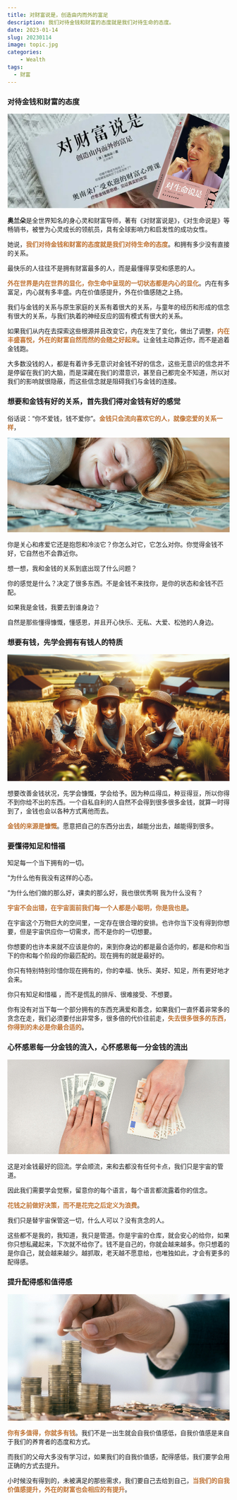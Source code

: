 ```yaml
---
title: 对财富说是，创造由内而外的富足
description: 我们对待金钱和财富的态度就是我们对待生命的态度。
date: 2023-01-14
slug: 20230114
image: topic.jpg
categories:
    - Wealth
tags:
  - 财富
---
```


### 对待金钱和财富的态度

![](1.jpg)

**奥兰朵**是全世界知名的身心灵和财富导师，著有《对财富说是》，《对生命说是》等畅销书，被誉为心灵成长的领航员，具有全球影响力和启发性的成功女性。

她说，<span style="color: #bf7334; font-weight: bold;">我们对待金钱和财富的态度就是我们对待生命的态度</span>。和拥有多少没有直接的关系。

最快乐的人往往不是拥有财富最多的人，而是最懂得享受和感恩的人。

<span style="color: #bf7334; font-weight: bold;">外在世界是内在世界的显化，你生命中呈现的一切状态都是内心的显化</span>。内在有多富足，内心就有多丰盛。内在价值感提升，外在价值感随之上扬。

我们与金钱的关系与原生家庭的关系有着很大的关系，与童年的经历和形成的信念有很大的关系，与我们执着的神经反应的固有模式有很大的关系。

如果我们从内在去探索这些根源并且改变它，内在发生了变化，做出了调整，<span style="color: #bf7334; font-weight: bold;">内在丰盛喜悦，外在的财富自然而然的会随之好起来</span>。让金钱主动靠近你，而不是追着金钱跑。

大多数没钱的人，都是有着许多无意识对金钱不好的信念，这些无意识的信念并不是停留在我们的大脑，而是深藏在我们的潜意识，甚至自己都完全不知道，所以对我们的影响就很隐蔽，而这些信念就是阻碍我们与金钱的连接。

### 想要和金钱有好的关系，首先我们得对金钱有好的感觉

俗话说：“你不爱钱，钱不爱你”。<span style="color: #bf7334; font-weight: bold;">金钱只会流向喜欢它的人，就像恋爱的关系一样</span>，

![](2.jpg)

你是关心和疼爱它还是抱怨和冷淡它？你怎么对它，它怎么对你。你觉得金钱不好，它自然也不会靠近你。

想一想，我和金钱的关系到底出现了什么问题？

你的感觉是什么？决定了很多东西。不是金钱不来找你，是你的状态和金钱不匹配。

如果我是金钱，我要去到谁身边？

自然是那些懂得慷慨，懂感恩，并且开心快乐、无私、大爱、松弛的人身边。

### 想要有钱，先学会拥有有钱人的特质

![](3.jpg)

想要改善金钱状况，先学会慷慨，学会给予。因为种瓜得瓜，种豆得豆，所以你得不到你给不出的东西。一个自私自利的人自然不会得到很多很多金钱，就算一时得到了，金钱也会以各种方式离他而去。

<span style="color: #bf7334; font-weight: bold;">金钱的来源是慷慨</span>。愿意把自己的东西分出去，越能分出去，越能得到很多。

### 要懂得知足和惜福

知足每一个当下拥有的一切。

“为什么他有我没有这样的心态。

“为什么他们做的那么好，课卖的那么好，我也很优秀啊 我为什么没有？

<span style="color: #bf7334; font-weight: bold;">宇宙不会出错，在宇宙面前我们每一个人都是小聪明，你是我也是</span>。

在宇宙这个万物巨大的空间里，一定存在很合理的安排。也许你当下没有得到你想要，但是宇宙供应你一切需求，而不是你的一切想要。

你想要的也许本来就不应该是你的，来到你身边的都是最合适你的，都是和你和当下的你和每个阶段的你最匹配的。现在拥有的就是最好的。

你只有特别特别珍惜你现在拥有的，你的幸福、快乐、美好、知足，所有更好地才会来。

你只有知足和惜福 ，而不是慌乱的排斥、很难接受、不想要。

你有没有对当下每一个部分拥有的东西充满爱和善念，如果我们一直怀着非常多的贪念在走，我们必须要付出非常多，很多倍的代价往前走，<span style="color: #bf7334; font-weight: bold;">失去很多很多的东西，你得到的未必是你最合适的</span>。

### 心怀感恩每一分金钱的流入，心怀感恩每一分金钱的流出

![](4.jpg)

这是对金钱最好的回流。学会顺流，来和去都没有任何卡点，我们只是宇宙的管道。

因此我们需要学会觉察，留意你的每个语言，每个语言都流露着你的信念。

<span style="color: #bf7334; font-weight: bold;">花钱之前做好决策，而不是花完之后定义为浪费</span>。

我们只是替宇宙保管这一切，什么人可以？没有贪念的人。

这些都不是我的，我知道，我只是管道。你是宇宙的仓库，就会安心的给你，如果你只想私藏起来，下次就不给你了。钱不是自己的，你就会越来越多。你只想着的是你自己，就会越来越少。越抓取，老天越不愿意给，也唯独如此，才会有更多的配得感。

### 提升配得感和值得感

![](5.jpg)

<span style="color: #bf7334; font-weight: bold;">你有多值得，你就多有钱</span>。我们不是一出生就会自我价值感低，自我价值感是来自于我们的养育者的态度和方式。

而我们的父母大多没有学习过，如果我们的自我价值感，配得感低，我们要学会用正确的方式去提升。

小时候没有得到的，未被满足的那些需求，我们要自己去给到自己，<span style="color: #bf7334; font-weight: bold;">当我们的自我价值感提升，外在的财富也会相应的有提升</span>。

